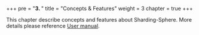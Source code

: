 +++
pre = "<b>3. </b>"
title = "Concepts & Features"
weight = 3
chapter = true
+++

This chapter describe concepts and features about Sharding-Sphere. More details please reference [User manual](/manual/).

